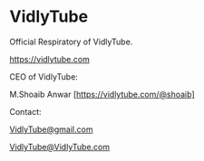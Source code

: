 # VidlyTube
Official Respiratory of VidlyTube.

https://vidlytube.com

CEO of VidlyTube:

M.Shoaib Anwar [https://vidlytube.com/@shoaib]

Contact:

VidlyTube@gmail.com

VidlyTube@VidlyTube.com
